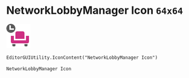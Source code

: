 # NetworkLobbyManager Icon `64x64`
<img src="/img/NetworkLobbyManager%20Icon.png" width=64 height=64>

``` CSharp
EditorGUIUtility.IconContent("NetworkLobbyManager Icon")
```
```
NetworkLobbyManager Icon
```
